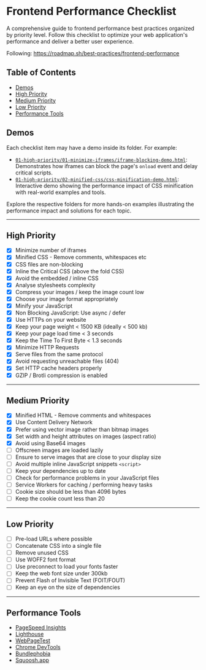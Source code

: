 # Frontend Performance Checklist

A comprehensive guide to frontend performance best practices organized by priority level. Follow this checklist to optimize your web application's performance and deliver a better user experience.

Following: https://roadmap.sh/best-practices/frontend-performance

## Table of Contents

- [Demos](#demos)
- [High Priority](#high-priority)
- [Medium Priority](#medium-priority)
- [Low Priority](#low-priority)
- [Performance Tools](#performance-tools)

## Demos

Each checklist item may have a demo inside its folder. For example:

- [`01-high-priority/01-minimize-iframes/iframe-blocking-demo.html`](./src/01-high-priority/01-minimize-iframes/iframe-blocking-demo.html): Demonstrates how iframes can block the page's `onload` event and delay critical scripts.
- [`01-high-priority/02-minified-css/css-minification-demo.html`](./src/01-high-priority/02-minified-css/css-minification-demo.html): Interactive demo showing the performance impact of CSS minification with real-world examples and tools.

Explore the respective folders for more hands-on examples illustrating the performance impact and solutions for each topic.

---

## High Priority

- [x] Minimize number of iframes
- [x] Minified CSS - Remove comments, whitespaces etc
- [x] CSS files are non-blocking
- [x] Inline the Critical CSS (above the fold CSS)
- [x] Avoid the embedded / inline CSS
- [x] Analyse stylesheets complexity
- [x] Compress your images / keep the image count low
- [x] Choose your image format appropriately
- [x] Minify your JavaScript
- [x] Non Blocking JavaScript: Use async / defer
- [x] Use HTTPs on your website
- [x] Keep your page weight < 1500 KB (ideally < 500 kb)
- [x] Keep your page load time < 3 seconds
- [x] Keep the Time To First Byte < 1.3 seconds
- [x] Minimize HTTP Requests
- [x] Serve files from the same protocol
- [x] Avoid requesting unreachable files (404)
- [x] Set HTTP cache headers properly
- [x] GZIP / Brotli compression is enabled

---

## Medium Priority

- [x] Minified HTML - Remove comments and whitespaces
- [x] Use Content Delivery Network
- [x] Prefer using vector image rather than bitmap images
- [x] Set width and height attributes on images (aspect ratio)
- [x] Avoid using Base64 images
- [ ] Offscreen images are loaded lazily
- [ ] Ensure to serve images that are close to your display size
- [ ] Avoid multiple inline JavaScript snippets `<script>`
- [ ] Keep your dependencies up to date
- [ ] Check for performance problems in your JavaScript files
- [ ] Service Workers for caching / performing heavy tasks
- [ ] Cookie size should be less than 4096 bytes
- [ ] Keep the cookie count less than 20

---

## Low Priority

- [ ] Pre-load URLs where possible
- [ ] Concatenate CSS into a single file
- [ ] Remove unused CSS
- [ ] Use WOFF2 font format
- [ ] Use preconnect to load your fonts faster
- [ ] Keep the web font size under 300kb
- [ ] Prevent Flash of Invisible Text (FOIT/FOUT)
- [ ] Keep an eye on the size of dependencies

---

## Performance Tools

- [PageSpeed Insights](https://pagespeed.web.dev/)
- [Lighthouse](https://developer.chrome.com/docs/lighthouse/overview/)
- [WebPageTest](https://www.webpagetest.org/)
- [Chrome DevTools](https://developer.chrome.com/docs/devtools/)
- [Bundlephobia](https://bundlephobia.com/)
- [Squoosh.app](https://squoosh.app/)
